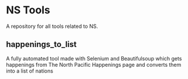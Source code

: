 # NS Tools

A repository for all tools related to NS.

## happenings_to_list
A fully automated tool made with Selenium and Beautifulsoup which gets happenings from The North Pacific Happenings page and converts them into a list of nations
